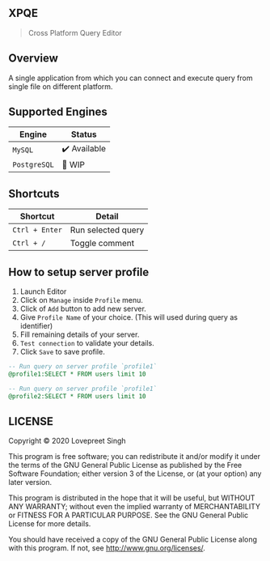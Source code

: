 ## XPQE
> Cross Platform Query Editor

## Overview
A single application from which you can connect and execute query from single file on different platform.

## Supported Engines
|Engine|Status|
|---|---|
| `MySQL` | :heavy_check_mark: Available |
| `PostgreSQL` | :runner: WIP |

## Shortcuts
|Shortcut|Detail|
|---|---|
| `Ctrl + Enter` | Run selected query |
| `Ctrl + /` | Toggle comment |

## How to setup server profile
1. Launch Editor
1. Click on `Manage` inside `Profile` menu.
1. Click of `Add` button to add new server.
1. Give `Profile Name` of your choice. (This will used during query as identifier)
1. Fill remaining details of your server.
1. `Test connection` to validate your details.
1. Click `Save` to save profile.

```sql
-- Run query on server profile `profile1`
@profile1:SELECT * FROM users limit 10

-- Run query on server profile `profile1`
@profile2:SELECT * FROM users limit 10
```

## LICENSE

  Copyright © 2020 Lovepreet Singh

  This program is free software; you can redistribute it and/or modify it under
  the terms of the GNU General Public License as published by the Free Software
  Foundation; either version 3 of the License, or (at your option) any later
  version.

  This program is distributed in the hope that it will be useful, but WITHOUT
  ANY WARRANTY; without even the implied warranty of MERCHANTABILITY or FITNESS
  FOR A PARTICULAR PURPOSE.  See the GNU General Public License for more details.

  You should have received a copy of the GNU General Public License along with
  this program. If not, see <http://www.gnu.org/licenses/>.
